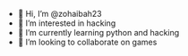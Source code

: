 - 👋 Hi, I’m @zohaibah23
- 👀 I’m interested in hacking
- 🌱 I’m currently learning python and hacking
- 💞️ I’m looking to collaborate on games

<!---
zohaibah23/zohaibah23 is a ✨ special ✨ repository because its `README.md` (this file) appears on your GitHub profile.
You can click the Preview link to take a look at your changes.
--->
